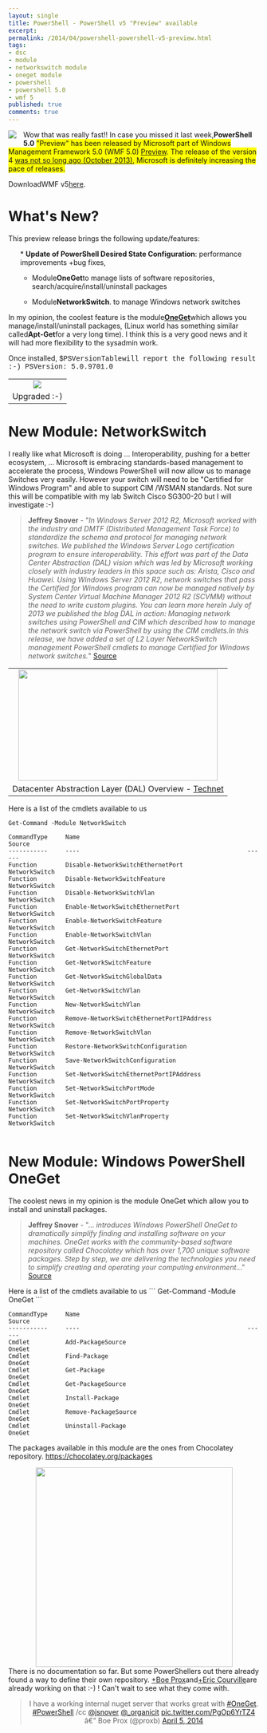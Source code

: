 ```yaml
---
layout: single
title: PowerShell - PowerShell v5 "Preview" available
excerpt: 
permalink: /2014/04/powershell-powershell-v5-preview.html
tags: 
- dsc
- module
- networkswitch module
- oneget module
- powershell
- powershell 5.0
- wmf 5
published: true
comments: true
---
```


 
 <a href="{{ site.url }}/images/2014/20140406_PowerShell_-_PowerShell_v5_Preview_available/2014-04-04_22-04-15__926260955__-154x111.png" imageanchor="1" style="clear: left; float: left; margin-bottom: 1em; margin-right: 1em;"><img border="0" src="{{ site.url }}/images/2014/20140406_PowerShell_-_PowerShell_v5_Preview_available/2014-04-04_22-04-15__926260955__-154x111.png" /></a>
Wow that was really fast!! In case you missed it last week,<b>PowerShell 5.0</b> <span style="background-color: yellow;">"Preview" has been released by Microsoft part of Windows Management Framework 5.0 (WMF 5.0) <u>Preview</u>. The release of the version 4 <a href="{{ site.url }}/2013/10/powershell-40-is-now-available.html" target="_blank">was not so long ago (October 2013)</a>, Microsoft is definitely increasing the pace of releases.

DownloadWMF v5<a href="http://www.microsoft.com/en-us/download/details.aspx?id=42316" target="_blank">here</a>.




# <b>What's New?</b>

<div>This preview release brings the following update/features:</div><ul>
* <b>Update of PowerShell Desired State Configuration</b>: performance improvements +bug fixes,

* Module<b>OneGet</b>to manage lists of software repositories, search/acquire/install/uninstall packages

* Module<b>NetworkSwitch</b>. to manage Windows network switches
</ul>
In my opinion, the coolest feature is the module<b><u>OneGet</u></b>which allows you manage/install/uninstall packages, (Linux world has something similar called<b>Apt-Get</b>for a very long time). I think this is a very good news and it will had more flexibility to the sysadmin work.

Once installed, <span style="font-family: Courier New, Courier, monospace;">$PSVersionTablewill report the following result :-) <span style="font-family: Courier New, Courier, monospace;">PSVersion: 5.0.9701.0



<table align="center" cellpadding="0" cellspacing="0" class="tr-caption-container" style="margin-left: auto; margin-right: auto; text-align: center;"><tbody><tr><td style="text-align: center;"><a href="{{ site.url }}/images/2014/20140406_PowerShell_-_PowerShell_v5_Preview_available/2014-04-04_22-29-18__886812005__-692x298.png" imageanchor="1" style="margin-left: auto; margin-right: auto;"><img border="0" src="{{ site.url }}/images/2014/20140406_PowerShell_-_PowerShell_v5_Preview_available/2014-04-04_22-29-18__886812005__-692x298.png" /></a></td></tr><tr><td class="tr-caption" style="text-align: center;">Upgraded :-)</td></tr></tbody></table>




# New Module: NetworkSwitch

<div>I really like what Microsoft is doing ... Interoperability, pushing for a better ecosystem, ... Microsoft is embracing standards-based management to accelerate the process, Windows PowerShell will now allow us to manage Switches very easily. However your switch will need to be "Certified for Windows Program" and able to support CIM /WSMAN standards. Not sure this will be compatible with my lab Switch Cisco SG300-20 but I will investigate :-)</div><blockquote class="tr_bq"><b>Jeffrey Snover</b> - "<i>In Windows Server 2012 R2, Microsoft worked with the industry and DMTF (Distributed Management Task Force) to standardize the schema and protocol for managing network switches. We published the Windows Server Logo certification program to ensure interoperability. This effort was part of the Data Center Abstraction (DAL) vision which was led by Microsoft working closely with industry leaders in this space such as: Arista, Cisco and Huawei. Using Windows Server 2012 R2, network switches that pass the Certified for Windows program can now be managed natively by System Center Virtual Machine Manager 2012 R2 (SCVMM) without the need to write custom plugins. You can learn more here</i><i>In July of 2013 we published the blog DAL in action: Managing network switches using PowerShell and CIM which described how to manage the network switch via PowerShell by using the CIM cmdlets.</i><i>In this release, we have added a set of L2 Layer NetworkSwitch management PowerShell cmdlets to manage Certified for Windows network switches.</i>" <a href="http://blogs.technet.com/b/windowsserver/archive/2014/04/03/windows-management-framework-v5-preview.aspx" target="_blank">Source</a></blockquote>
<table align="center" cellpadding="0" cellspacing="0" class="tr-caption-container" style="margin-left: auto; margin-right: auto; text-align: center;"><tbody><tr><td style="text-align: center;"><a href="{{ site.url }}/images/2014/20140406_PowerShell_-_PowerShell_v5_Preview_available/IC666259__278754328__-557x313.jpg" imageanchor="1" style="margin-left: auto; margin-right: auto;"><img border="0" src="{{ site.url }}/images/2014/20140406_PowerShell_-_PowerShell_v5_Preview_available/IC666259__278754328__-557x313.jpg" height="223" width="400" /></a></td></tr><tr><td class="tr-caption" style="text-align: center;">Datacenter Abstraction Layer (DAL) Overview - <a href="http://technet.microsoft.com/en-us/library/dn265975.aspx" target="_blank">Technet</a></td></tr></tbody></table>


Here is a list of the cmdlets available to us
```
Get-Command -Module NetworkSwitch
```


```
CommandType     Name                                               Source
-----------     ----                                               ------
Function        Disable-NetworkSwitchEthernetPort                  NetworkSwitch
Function        Disable-NetworkSwitchFeature                       NetworkSwitch
Function        Disable-NetworkSwitchVlan                          NetworkSwitch
Function        Enable-NetworkSwitchEthernetPort                   NetworkSwitch
Function        Enable-NetworkSwitchFeature                        NetworkSwitch
Function        Enable-NetworkSwitchVlan                           NetworkSwitch
Function        Get-NetworkSwitchEthernetPort                      NetworkSwitch
Function        Get-NetworkSwitchFeature                           NetworkSwitch
Function        Get-NetworkSwitchGlobalData                        NetworkSwitch
Function        Get-NetworkSwitchVlan                              NetworkSwitch
Function        New-NetworkSwitchVlan                              NetworkSwitch
Function        Remove-NetworkSwitchEthernetPortIPAddress          NetworkSwitch
Function        Remove-NetworkSwitchVlan                           NetworkSwitch
Function        Restore-NetworkSwitchConfiguration                 NetworkSwitch
Function        Save-NetworkSwitchConfiguration                    NetworkSwitch
Function        Set-NetworkSwitchEthernetPortIPAddress             NetworkSwitch
Function        Set-NetworkSwitchPortMode                          NetworkSwitch
Function        Set-NetworkSwitchPortProperty                      NetworkSwitch
Function        Set-NetworkSwitchVlanProperty                      NetworkSwitch
```

```

```


# New Module: Windows PowerShell OneGet

<div>The coolest news in my opinion is the module OneGet which allow you to install and uninstall packages.</div><blockquote class="tr_bq"><b>Jeffrey Snover</b> - "... <i>introduces Windows PowerShell OneGet to dramatically simplify finding and installing software on your machines. OneGet works with the community-based software repository called Chocolatey which has over 1,700 unique software packages. Step by step, we are delivering the technologies you need to simplify creating and operating your computing environment..</i>." <a href="http://blogs.technet.com/b/windowsserver/archive/2014/04/03/windows-management-framework-v5-preview.aspx" target="_blank">Source</a></blockquote>
Here is a list of the cmdlets available to us
```
Get-Command -Module OneGet
```


```
CommandType     Name                                               Source
-----------     ----                                               ------
Cmdlet          Add-PackageSource                                  OneGet
Cmdlet          Find-Package                                       OneGet
Cmdlet          Get-Package                                        OneGet
Cmdlet          Get-PackageSource                                  OneGet
Cmdlet          Install-Package                                    OneGet
Cmdlet          Remove-PackageSource                               OneGet
Cmdlet          Uninstall-Package                                  OneGet

```

The packages available in this module are the ones from Chocolatey repository.
<a href="https://chocolatey.org/packages">https://chocolatey.org/packages</a>

<div class="separator" style="clear: both; text-align: center;"><a href="{{ site.url }}/images/2014/20140406_PowerShell_-_PowerShell_v5_Preview_available/2014-04-04_21-55-52__1628079001__-1024x1034.png" imageanchor="1" style="margin-left: 1em; margin-right: 1em;"><img border="0" src="{{ site.url }}/images/2014/20140406_PowerShell_-_PowerShell_v5_Preview_available/2014-04-04_21-55-52__1628079001__-1024x1034.png" height="400" width="395" /></a></div>
There is no documentation so far. But some PowerShellers out there already found a way to define their own repository. <a class="g-profile" href="https://plus.google.com/100797865397105871021" target="_blank">+Boe Prox</a>and<a class="g-profile" href="https://plus.google.com/116113824901529664420" target="_blank">+Eric Courville</a>are already working on that :-) ! Can't wait to see what they come with.


<center><blockquote class="twitter-tweet" lang="en">I have a working internal nuget server that works great with <a href="https://twitter.com/search?q=%23OneGet&amp;src=hash">#OneGet</a>. <a href="https://twitter.com/search?q=%23PowerShell&amp;src=hash">#PowerShell</a> /cc <a href="https://twitter.com/jsnover">@jsnover</a> <a href="https://twitter.com/_organicit">@_organicit</a> <a href="http://t.co/PgOp6YrTZ4">pic.twitter.com/PgOp6YrTZ4</a>
â€” Boe Prox (@proxb) <a href="https://twitter.com/proxb/statuses/452295588432711681">April 5, 2014</a></blockquote><script async="" charset="utf-8" src="//platform.twitter.com/widgets.js"></script></center>



